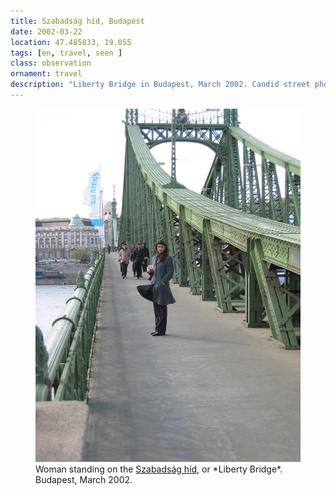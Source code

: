 ```yaml
---
title: Szabadság híd, Budapest
date: 2002-03-22
location: 47.485833, 19.055
tags: [en, travel, seen ]
class: observation
ornament: travel
description: "Liberty Bridge in Budapest, March 2002. Candid street photography capturing human connection with this iconic Art Nouveau bridge spanning the Danube." 
---
```


<figure>
<img src="/assets/img/budapest-4118.jpg">
<figcaption>Woman standing on the <a href="https://en.wikipedia.org/wiki/Liberty_Bridge_(Budapest)">Szabadság híd</a>, or *Liberty Bridge*. Budapest, March 2002.</figcaption>
</figure>
